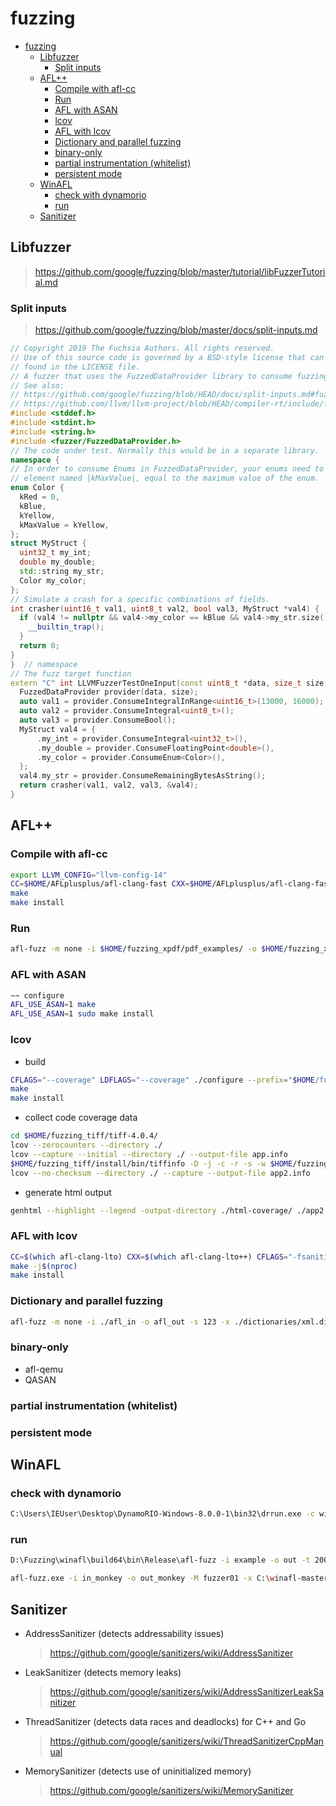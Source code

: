 # fuzzing
- [fuzzing](#fuzzing)
  - [Libfuzzer](#libfuzzer)
    - [Split inputs](#split-inputs)
  - [AFL++](#afl)
    - [Compile with afl-cc](#compile-with-afl-cc)
    - [Run](#run)
    - [AFL with ASAN](#afl-with-asan)
    - [lcov](#lcov)
    - [AFL with lcov](#afl-with-lcov)
    - [Dictionary and parallel fuzzing](#dictionary-and-parallel-fuzzing)
    - [binary-only](#binary-only)
    - [partial instrumentation (whitelist)](#partial-instrumentation-whitelist)
    - [persistent mode](#persistent-mode)
  - [WinAFL](#winafl)
    - [check with dynamorio](#check-with-dynamorio)
    - [run](#run-1)
  - [Sanitizer](#sanitizer)

## Libfuzzer
> https://github.com/google/fuzzing/blob/master/tutorial/libFuzzerTutorial.md

### Split inputs
> https://github.com/google/fuzzing/blob/master/docs/split-inputs.md
```c++
// Copyright 2019 The Fuchsia Authors. All rights reserved.
// Use of this source code is governed by a BSD-style license that can be
// found in the LICENSE file.
// A fuzzer that uses the FuzzedDataProvider library to consume fuzzing input.
// See also:
// https://github.com/google/fuzzing/blob/HEAD/docs/split-inputs.md#fuzzed-data-provider
// https://github.com/llvm/llvm-project/blob/HEAD/compiler-rt/include/fuzzer/FuzzedDataProvider.h
#include <stddef.h>
#include <stdint.h>
#include <string.h>
#include <fuzzer/FuzzedDataProvider.h>
// The code under test. Normally this would be in a separate library.
namespace {
// In order to consume Enums in FuzzedDataProvider, your enums need to start at 0 and include an
// element named |kMaxValue|, equal to the maximum value of the enum.
enum Color {
  kRed = 0,
  kBlue,
  kYellow,
  kMaxValue = kYellow,
};
struct MyStruct {
  uint32_t my_int;
  double my_double;
  std::string my_str;
  Color my_color;
};
// Simulate a crash for a specific combinations of fields.
int crasher(uint16_t val1, uint8_t val2, bool val3, MyStruct *val4) {
  if (val4 != nullptr && val4->my_color == kBlue && val4->my_str.size() > 4) {
    __builtin_trap();
  }
  return 0;
}
}  // namespace
// The fuzz target function
extern "C" int LLVMFuzzerTestOneInput(const uint8_t *data, size_t size) {
  FuzzedDataProvider provider(data, size);
  auto val1 = provider.ConsumeIntegralInRange<uint16_t>(13000, 16000);
  auto val2 = provider.ConsumeIntegral<uint8_t>();
  auto val3 = provider.ConsumeBool();
  MyStruct val4 = {
      .my_int = provider.ConsumeIntegral<uint32_t>(),
      .my_double = provider.ConsumeFloatingPoint<double>(),
      .my_color = provider.ConsumeEnum<Color>(),
  };
  val4.my_str = provider.ConsumeRemainingBytesAsString();
  return crasher(val1, val2, val3, &val4);
}
```

## AFL++
### Compile with afl-cc
```sh
export LLVM_CONFIG="llvm-config-14"
CC=$HOME/AFLplusplus/afl-clang-fast CXX=$HOME/AFLplusplus/afl-clang-fast++ ./configure --disable-shared --prefix="$HOME/fuzzing_xpdf/install/"
make
make install
```
### Run
```sh
afl-fuzz -m none -i $HOME/fuzzing_xpdf/pdf_examples/ -o $HOME/fuzzing_xpdf/out/ -s 123 -- $HOME/fuzzing_xpdf/install/bin/pdftotext @@ $HOME/fuzzing_xpdf/output

```

### AFL with ASAN
```sh
~~ configure
AFL_USE_ASAN=1 make
AFL_USE_ASAN=1 sudo make install
```

### lcov
- build
```sh
CFLAGS="--coverage" LDFLAGS="--coverage" ./configure --prefix="$HOME/fuzzing_tiff/install/" --disable-shared
make
make install
```
- collect code coverage data
```sh
cd $HOME/fuzzing_tiff/tiff-4.0.4/
lcov --zerocounters --directory ./
lcov --capture --initial --directory ./ --output-file app.info
$HOME/fuzzing_tiff/install/bin/tiffinfo -D -j -c -r -s -w $HOME/fuzzing_tiff/tiff-4.0.4/test/images/palette-1c-1b.tiff
lcov --no-checksum --directory ./ --capture --output-file app2.info
```
- generate html output
```sh
genhtml --highlight --legend -output-directory ./html-coverage/ ./app2.info
```

### AFL with lcov
```sh
CC=$(which afl-clang-lto) CXX=$(which afl-clang-lto++) CFLAGS="-fsanitize=address" CXXFLAGS="-fsanitize=address" LDFLAGS="-fsanitize=address" ./configure --prefix="$HOME/Fuzzing_libxml2/libxml2-2.9.4/install" --disable-shared --without-debug --without-ftp --without-http --without-legacy --without-python LIBS='-ldl'
make -j$(nproc)
make install
```

### Dictionary and parallel fuzzing
```sh
afl-fuzz -m none -i ./afl_in -o afl_out -s 123 -x ./dictionaries/xml.dict -D -M master -- ./xmllint --memory --noenc --nocdata --dtdattr --loaddtd --valid --xinclude @@
```

### binary-only
- afl-qemu
- QASAN
### partial instrumentation (whitelist)
### persistent mode
## WinAFL
### check with dynamorio
```sh
C:\Users\IEUser\Desktop\DynamoRIO-Windows-8.0.0-1\bin32\drrun.exe -c winafl.dll -debug -target_module 7z.exe -target_offset 0x02F3B3 -fuzz_iterations 10 -nargs 2 -- "C:\Program Files (x86)\7-Zip\7z.exe" l C:\Users\IEUser\Desktop\input\test.img

```
### run
```sh
D:\Fuzzing\winafl\build64\bin\Release\afl-fuzz -i example -o out -t 2000 -D D:\Fuzzing\DynamoRIO-Windows-10.90.19845\bin64 -- -coverage_module 7z.exe -coverage_module 7z.dll -target_module 7z.exe -target_offset 0x47B98 -nargs 2 -- "C:\Program Files\7-Zip\7z.exe" e -y @@
```
```sh
afl-fuzz.exe -i in_monkey -o out_monkey -M fuzzer01 -x C:\winafl-master\build32\bin\Release\dictionary\wav.dict -t 100000 -f input.wav -D C:\DynamoRIO-Windows-10.0.0\bin32 -- -fuzz_iterations 10 -coverage_module Console.exe -target_module Console.exe -target_offset 0x0030A0 -nargs 5 -- Console.exe @@ asdf.ape -c1000
```
## Sanitizer
- AddressSanitizer (detects addressability issues)
    > https://github.com/google/sanitizers/wiki/AddressSanitizer
- LeakSanitizer (detects memory leaks)
  > https://github.com/google/sanitizers/wiki/AddressSanitizerLeakSanitizer
- ThreadSanitizer (detects data races and deadlocks) for C++ and Go
  > https://github.com/google/sanitizers/wiki/ThreadSanitizerCppManual
- MemorySanitizer (detects use of uninitialized memory)
  > https://github.com/google/sanitizers/wiki/MemorySanitizer